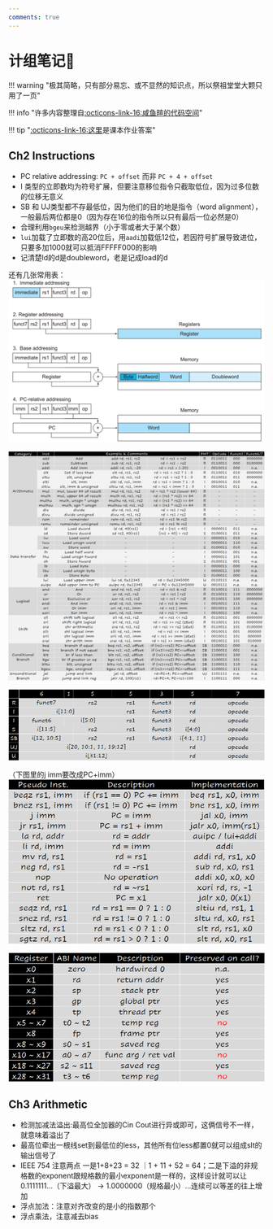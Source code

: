 ```yaml
---
comments: true
---
```

# 计组笔记📒
!!! warning "极其简略，只有部分易忘、或不显然的知识点，所以祭祖堂堂大颗只用了一页"

!!! info "许多内容整理自[:octicons-link-16:咸鱼暄的代码空间](https://xuan-insr.github.io/computer_organization/1_prelude/)"

!!! tip "[:octicons-link-16:这里](https://bank.engzenon.com/tmp/60746e35-6aec-4163-86ed-7fdec0feb99b/626db954-7f2c-45af-9aa3-42dfc0feb99b/Computer_Organization_Manual_solution.pdf)是课本作业答案"

## Ch2 Instructions

- PC relative addressing: `PC + offset` 而非 `PC + 4 + offset`
- I 类型的立即数均为符号扩展，但要注意移位指令只截取低位，因为过多位数的位移无意义
- SB 和 UJ类型都不存最低位，因为他们的目的地是指令（word alignment），一般最后两位都是0（因为存在16位的指令所以只有最后一位必然是0）
- 合理利用`bgeu`来检测越界（小于零或者大于某个数）
- `lui`加载了立即数的高20位后，用`aadi`加载低12位，若因符号扩展导致进位，只要多加1000就可以抵消FFFFF000的影响
- 记清楚ld的d是doubleword，老是记成load的d

还有几张常用表：
![](images/CO_review/2023-03-31-17-29-23.png#pic)

![](images/CO_review/2023-03-31-17-29-33.png#pic)

![](images/CO_review/2023-03-31-17-29-45.png#pic)

（下图里的j imm要改成PC+imm）
![](images/CO_review/2023-03-31-17-30-14.png#pic)

![](images/CO_review/2023-03-31-18-04-03.png#pic)
## Ch3 Arithmetic

- 检测加减法溢出:最高位全加器的Cin Cout进行异或即可，这俩信号不一样，就意味着溢出了
- 最高位牵出一根线set到最低位的less，其他所有位less都置0就可以组成slt的输出信号了
- IEEE 754 注意两点 一是1+8+23 = 32 ｜1 + 11 + 52 = 64；二是下溢的非规格数的exponent跟规格数的最小exponent是一样的，这样设计就可以让 0.1111111...（下溢最大） -> 1.0000000（规格最小）...连续可以等差的往上增加
- 浮点加法：注意对齐改变的是小的指数那个
- 浮点乘法，注意减去bias

